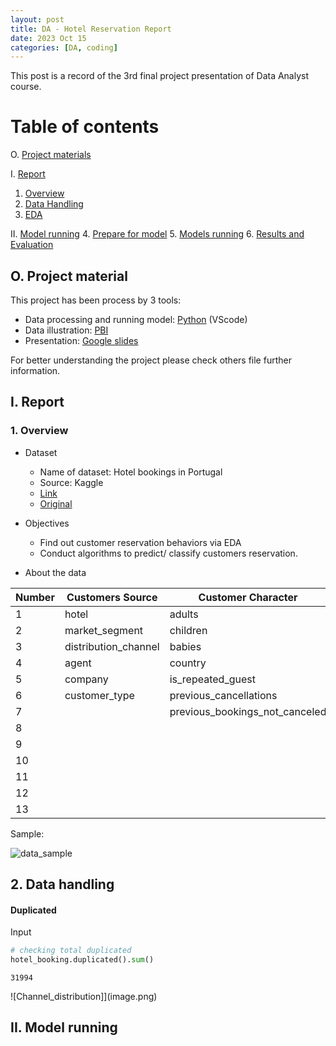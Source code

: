 ```yaml
---
layout: post
title: DA - Hotel Reservation Report
date: 2023 Oct 15
categories: [DA, coding]
---
```


This post is a record of the 3rd final project presentation of Data Analyst course.

# Table of contents
O. [Project materials](#Project_materials)

I. [Report](#Report)
1. [Overview](#Overview)
2. [Data Handling](#Data_handling)
3. [EDA](#EDA)

II. [Model running](#Model_running)
4. [Prepare for model](#Prepare_for_model)
5. [Models running](#Model_running)
6. [Results and Evaluation](#Results_and_evaluation)

## O. Project material <a name="Project_materials"></a>
This project has been process by 3 tools:
- Data processing and running model: [Python](/Phongs-Adventure/_posts/2023-10-15-hotel-reservation-prediction-code.markdown) (VScode)
- Data illustration: [PBI](https://github.com/Kiddie-1410/hotel-reservation-prediction/blob/main/hotel_illus.pbix) 
- Presentation: [Google slides](https://docs.google.com/presentation/d/1iKUgwfeVDMJJAeI2Pq8H9JvfraGytlFfb3YjiQh0K0Q/edit?usp=sharing)

For better understanding the project please check others file further information.

## I. Report <a name="Report"></a>

### 1. Overview <a name="Overview"></a>

- Dataset
  - Name of dataset: Hotel bookings in Portugal
  - Source: Kaggle
  - [Link](https://www.kaggle.com/datasets/mathsian/hotel-bookings/data)
  - [Original](https://www.researchgate.net/publication/329286343_Hotel_booking_demand_datasets)

- Objectives
  - Find out customer reservation behaviors via EDA
  - Conduct algorithms to predict/ classify customers reservation.

- About the data

| **Number** | **Customers Source** | **Customer Character**         | **Reservation**             | **Recorded time**         |
|------------|----------------------|--------------------------------|-----------------------------|---------------------------|
| 1          | hotel                | adults                         | is_canceled                 | arrival_date_year         |
| 2          | market_segment       | children                       | lead_time                   | arrival_date_month        |
| 3          | distribution_channel | babies                         | days_in_waiting_list        | arrival_date_week_number  |
| 4          | agent                | country                        | stays_in_weekend_nights     | arrival_date_day_of_month |
| 5          | company              | is_repeated_guest              | stays_in_week_nights        | reservation_status        |
| 6          | customer_type        | previous_cancellations         | reserved_room_type          | reservation_status_date   |
| 7          |                      | previous_bookings_not_canceled | assigned_room_type          |                           |
| 8          |                      |                                | booking_changes             |                           |
| 9          |                      |                                | deposit_type                |                           |
| 10         |                      |                                | adr                         |                           |
| 11         |                      |                                | required_car_parking_spaces |                           |
| 12         |                      |                                | meal                        |                           |
| 13         |                      |                                | total_of_special_requests   |                           |

Sample:

![data_sample](/Phongs-Adventure/assets/material/hotel_reservation_pic/Report/data_sample.png)

## 2. Data handling <a name="Data_handling"></a>

#### **Duplicated** <a name="Duplicated"></a>
Input
```python
# checking total duplicated
hotel_booking.duplicated().sum()
```
```
31994
```



![Channel_distribution]](image.png)
## II. Model running <a name="Model_running"></a>